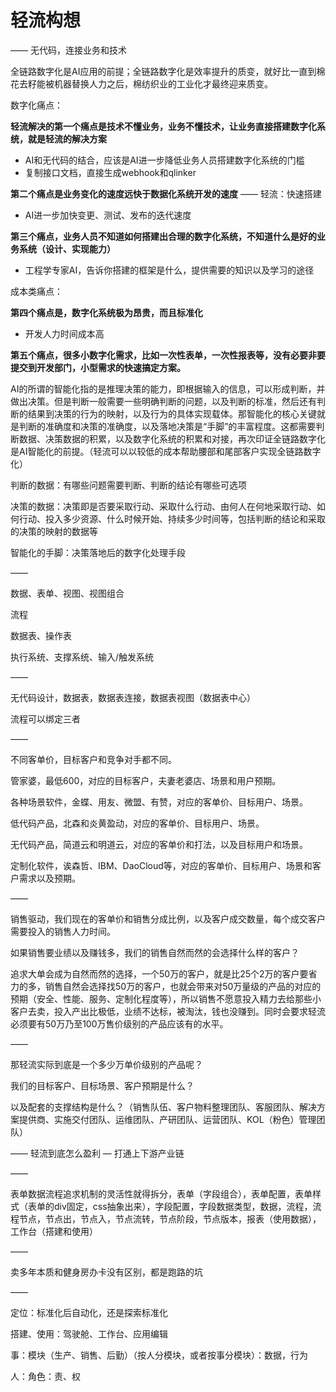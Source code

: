 # **轻流构想**

——
无代码，连接业务和技术

全链路数字化是AI应用的前提；全链路数字化是效率提升的质变，就好比一直到棉花去籽能被机器替换人力之后，棉纺织业的工业化才最终迎来质变。

数字化痛点：

**轻流解决的第一个痛点是技术不懂业务，业务不懂技术，让业务直接搭建数字化系统，就是轻流的解决方案**

- AI和无代码的结合，应该是AI进一步降低业务人员搭建数字化系统的门槛
- 复制接口文档，直接生成webhook和qlinker

**第二个痛点是业务变化的速度远快于数据化系统开发的速度** —— 轻流：快速搭建

- AI进一步加快变更、测试、发布的迭代速度

**第三个痛点，业务人员不知道如何搭建出合理的数字化系统，不知道什么是好的业务系统（设计、实现能力）**

- 工程学专家AI，告诉你搭建的框架是什么，提供需要的知识以及学习的途径

成本类痛点：

**第四个痛点是，数字化系统极为昂贵，而且标准化**

- 开发人力时间成本高

**第五个痛点，很多小数字化需求，比如一次性表单，一次性报表等，没有必要非要提交到开发部门，小型需求的快速搞定方案。**

AI的所谓的智能化指的是推理决策的能力，即根据输入的信息，可以形成判断，并做出决策。但是判断一般需要一些明确判断的问题，以及判断的标准，然后还有判断的结果到决策的行为的映射，以及行为的具体实现载体。那智能化的核心关键就是判断的准确度和决策的准确度，以及落地决策是“手脚”的丰富程度。这都需要判断数据、决策数据的积累，以及数字化系统的积累和对接，再次印证全链路数字化是AI智能化的前提。（轻流可以以较低的成本帮助腰部和尾部客户实现全链路数字化）

判断的数据：有哪些问题需要判断、判断的结论有哪些可选项

决策的数据：决策即是否要采取行动、采取什么行动、由何人在何地采取行动、如何行动、投入多少资源、什么时候开始、持续多少时间等，包括判断的结论和采取的决策的映射的数据等

智能化的手脚：决策落地后的数字化处理手段

——

数据、表单、视图、视图组合

流程

数据表、操作表

执行系统、支撑系统、输入/触发系统

——

无代码设计，数据表，数据表连接，数据表视图（数据表中心）

流程可以绑定三者

——

不同客单价，目标客户和竞争对手都不同。

管家婆，最低600，对应的目标客户，夫妻老婆店、场景和用户预期。

各种场景软件，金蝶、用友、微盟、有赞，对应的客单价、目标用户、场景。

低代码产品，北森和炎黄盈动，对应的客单价、目标用户、场景。

无代码产品，简道云和明道云，对应的客单价和打法，以及目标用户和场景。

定制化软件，诶森哲、IBM、DaoCloud等，对应的客单价、目标用户、场景和客户需求以及预期。

——

销售驱动，我们现在的客单价和销售分成比例，以及客户成交数量，每个成交客户需要投入的销售人力时间。

如果销售要业绩以及赚钱多，我们的销售自然而然的会选择什么样的客户？

追求大单会成为自然而然的选择，一个50万的客户，就是比25个2万的客户要省力的多，销售自然会选择找50万的客户，也就会带来对50万量级的产品的对应的预期（安全、性能、服务、定制化程度等），所以销售不愿意投入精力去给那些小客户去卖，投入产出比极低，业绩不达标，被淘汰，钱也没赚到。同时会要求轻流必须要有50万乃至100万售价级别的产品应该有的水平。

——

那轻流实际到底是一个多少万单价级别的产品呢？

我们的目标客户、目标场景、客户预期是什么？

以及配套的支撑结构是什么？（销售队伍、客户物料整理团队、客服团队、解决方案提供商、实施交付团队、运维团队、产研团队、运营团队、KOL（粉色）管理团队）

——
轻流到底怎么盈利 — 打通上下游产业链

——

表单数据流程追求机制的灵活性就得拆分，表单（字段组合），表单配置，表单样式（表单的div固定，css抽象出来），字段配置，字段数据类型，数据，流程，流程节点，节点出，节点入，节点流转，节点阶段，节点版本，报表（使用数据），工作台（搭建和使用）

——

卖多年本质和健身房办卡没有区别，都是跑路的坑

——

定位：标准化后自动化，还是探索标准化

搭建、使用：驾驶舱、工作台、应用编辑

事：模块（生产、销售、后勤）（按人分模块，或者按事分模块）：数据，行为

人：角色：责、权
